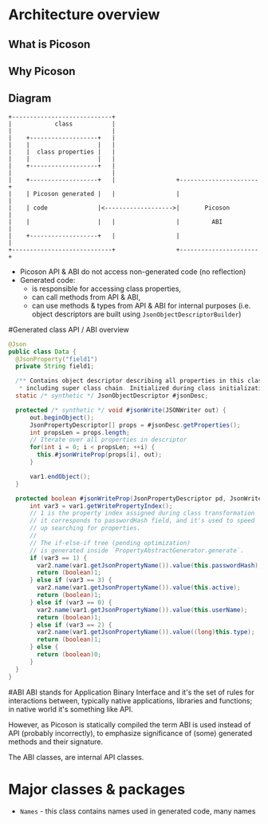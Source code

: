 # Architecture overview

## What is Picoson

## Why Picoson

## Diagram
```
+----------------------------+
|            class           |
|                            |
|    +-------------------+   |
|    |                   |   |
|    |  class properties |   |
|    |                   |   |
|    +-------------------+   |
|                            |
|    +-------------------+   |                 +----------------------+
|    | Picoson generated |   |                 |                      |
|    | code              |<------------------->|       Picoson        |
|    |                   |   |                 |         ABI          |
|    +-------------------+   |                 |                      |
+----------------------------+                 +----------------------+
```

* Picoson API & ABI do not access non-generated code (no reflection)
* Generated code:
   * is responsible for accessing class properties,
   * can call methods from API & ABI,
   * can use methods & types from API & ABI for internal purposes
     (i.e. object descriptors are built using `JsonObjectDescriptorBuilder`)

#Generated class API / ABI overview
```java
@Json
public class Data {
  @JsonProperty("field1")
  private String field1;

  /** Contains object descriptor describing all properties in this class
   * including super class chain. Initialized during class initialization. */
  static /* synthetic */ JsonObjectDescriptor #jsonDesc;

  protected /* synthetic */ void #jsonWrite(JSONWriter out) {
      out.beginObject();
      JsonPropertyDescriptor[] props = #jsonDesc.getProperties();
      int propsLen = props.length;
      // Iterate over all properties in descriptor
      for(int i = 0; i < propsLen; ++i) {
        this.#jsonWriteProp(props[i], out);
      }

      var1.endObject();
  }

  protected boolean #jsonWriteProp(JsonPropertyDescriptor pd, JsonWriter out) {
      int var3 = var1.getWritePropertyIndex();
      // 1 is the property index assigned during class transformation
      // it corresponds to passwordHash field, and it's used to speed
      // up searching for properties.
      //
      // The if-else-if tree (pending optimization)
      // is generated inside `PropertyAbstractGenerator.generate`.
      if (var3 == 1) {
        var2.name(var1.getJsonPropertyName()).value(this.passwordHash);
        return (boolean)1;
      } else if (var3 == 3) {
        var2.name(var1.getJsonPropertyName()).value(this.active);
        return (boolean)1;
      } else if (var3 == 0) {
        var2.name(var1.getJsonPropertyName()).value(this.userName);
        return (boolean)1;
      } else if (var3 == 2) {
        var2.name(var1.getJsonPropertyName()).value((long)this.type);
        return (boolean)1;
      } else {
        return (boolean)0;
      }
  }
}
```
#ABI
ABI stands for Application Binary Interface and it's the set of rules for
interactions between, typically native applications, libraries and functions;
in native world it's something like API.

However, as Picoson is statically compiled the term ABI is used instead of
API (probably incorrectly), to emphasize significance of (some) generated
methods and their signature.

The ABI classes, are internal API classes.

# Major classes & packages
* `Names` - this class contains names used in generated code, many names
    